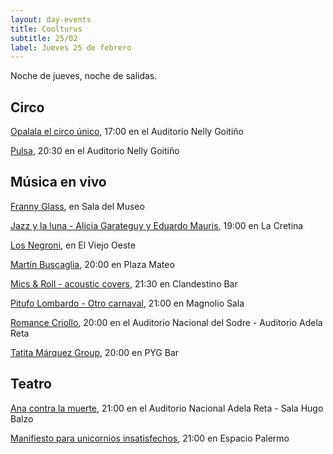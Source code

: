 ```yaml
---
layout: day-events
title: Coolturus
subtitle: 25/02
label: Jueves 25 de febrero
---
```

Noche de jueves, noche de salidas.

## Circo

[Opalala el circo único](https://www.tickantel.com.uy/inicio/espectaculo/40009534/espectaculo/Opalal%C3%A1%20-%20El%20Circo%20%C3%BAnico?1), 17:00 en el Auditorio Nelly Goitiño

[Pulsa](http://www.auditorionellygoitiño.gub.uy/index.php/programacion/item/pulsa.html), 20:30 en el Auditorio Nelly Goitiño

## Música en vivo

[Franny Glass](https://www.instagram.com/saladelmuseo/), en Sala del Museo

[Jazz y la luna - Alicia Garateguy y Eduardo Mauris](https://instagram.com/lacretinacasa?igshid=nrtucgnc6eso), 19:00 en La Cretina

[Los Negroni](https://instagram.com/viejooeste.prado?igshid=11rsgnlou42g5), en El Viejo Oeste

[Martín Buscaglia](https://instagram.com/plazamateouy?igshid=zwiylcrx99sq), 20:00 en Plaza Mateo

[Mics & Roll - acoustic covers](https://instagram.com/clandestino__bar?igshid=mze5rflfmmi4), 21:30 en Clandestino Bar

[Pitufo Lombardo - Otro carnaval](https://magnoliosala.uy/evento/pitufo-lombardo_2), 21:00 en Magnolio Sala

[Romance Criollo](https://sodre.gub.uy/evento/romance-criollo/), 20:00 en el Auditorio Nacional del Sodre - Auditorio Adela Reta

[Tatita Márquez Group](https://instagram.com/pygbar?igshid=v0vxh7zot18p), 20:00 en PYG Bar

## Teatro

[Ana contra la muerte](https://www.tickantel.com.uy/inicio/espectaculo/40009531/espectaculo/Ana%20contra%20la%20muerte?2), 21:00 en el Auditorio Nacional Adela Reta - Sala Hugo Balzo

[Manifiesto para unicornios insatisfechos](https://instagram.com/salaespaciopalermo?igshid=1bmb3d8brkyad), 21:00 en Espacio Palermo
